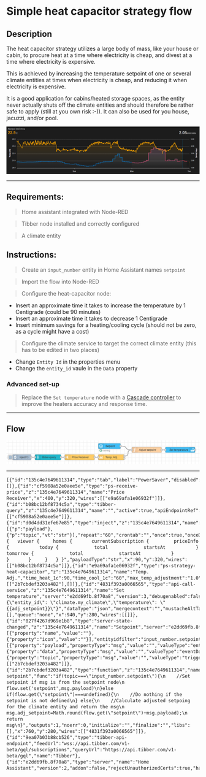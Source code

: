 # Simple heat capacitor strategy flow 

## Description
The heat capacitor strategy utilizes a large body of mass, like your house or cabin, to procure heat at a time where electricity is cheap, and divest at a time where electricity is expensive.

This is achieved by increasing the temperature setpoint of one or several climate entities at times when electricity is cheap, and reducing it when electricity is expensive.

It is a good application for cabins/heated storage spaces, as the entity never actually shuts off the climate entities and should therefore be rather safe to apply (still at you own risk :-)). It can also be used for you house, jacuzzi, and/or pool.

![Temperature profile vs. cost](../images/heat-capacitor-temperatureVsPrice.png)

---
## Requirements:
> Home assistant integrated with Node-RED

> Tibber node installed and correctly configured

> A climate entity

## Instructions:
> Create an `input_number` entity in Home Assistant names `setpoint`

> Import the flow into Node-RED

> Configure the heat-capacitor node:
  - Insert an approximate time it takes to increase the temperature by 1 Centigrade (could be 90 minutes)
  - Insert an approximate time it takes to decrease 1 Centigrade
  - Insert minimum savings for a heating/cooling cycle (should not be zero, as a cycle might have a cost)
> Configure the climate service to target the correct climate entity (this has to be edited in two places)
  - Change `Entity Id` in the properties menu
  - Change the `entity_id` vaule in the `Data` property

### Advanced set-up
> Replace the `Set temperature` node with a [Cascade controller](./example-cascade-temperature-controller.md) to improve the heaters accuracy and response time.

---
## Flow

![Simple example with Tibber](../images/node-ps-strategy-heat-capacitor-simple-flow-example.png)

---


```json:no-line-numbers
[{"id":"135c4e7649611314","type":"tab","label":"PowerSaver","disabled":false,"info":"","env":[]},{"id":"cf5908a52e0aee5e","type":"ps-receive-price","z":"135c4e7649611314","name":"Price Receiver","x":400,"y":320,"wires":[["e9a69afa1e06932f"]]},{"id":"b08bc12bf8734c5a","type":"tibber-query","z":"135c4e7649611314","name":"","active":true,"apiEndpointRef":"9ea07b03b88cb526","x":230,"y":320,"wires":[["cf5908a52e0aee5e"]]},{"id":"d0d4dd31efe67e85","type":"inject","z":"135c4e7649611314","name":"","props":[{"p":"payload"},{"p":"topic","vt":"str"}],"repeat":"60","crontab":"","once":true,"onceDelay":"1","topic":"","payload":"{   viewer {     homes {       currentSubscription {         priceInfo {           today {             total             startsAt           }           tomorrow {             total             startsAt           }         }       }     }   } }","payloadType":"str","x":90,"y":320,"wires":[["b08bc12bf8734c5a"]]},{"id":"e9a69afa1e06932f","type":"ps-strategy-heat-capacitor","z":"135c4e7649611314","name":"Temp. Adj.","time_heat_1c":90,"time_cool_1c":"60","max_temp_adjustment":"1.0","min_saving_NOK_kWh":"0.07","x":570,"y":320,"wires":[["2b7cbdef3203a482"],[]]},{"id":"4831f393a0066565","type":"api-call-service","z":"135c4e7649611314","name":"Set temperature","server":"e2dd69fb.8f70a8","version":3,"debugenabled":false,"service_domain":"climate","service":"set_temperature","entityId":"climate.my_climate","data":"{\"entity_id\": \"climate.my_climate\",\"temperature\": \"{{adj_setpoint}}\"}","dataType":"json","mergecontext":"","mustacheAltTags":false,"outputProperties":[],"queue":"none","x":940,"y":280,"wires":[[]]},{"id":"027f4267d969e1b8","type":"server-state-changed","z":"135c4e7649611314","name":"Setpoint","server":"e2dd69fb.8f70a8","version":3,"exposeToHomeAssistant":false,"haConfig":[{"property":"name","value":""},{"property":"icon","value":""}],"entityidfilter":"input_number.setpoint","entityidfiltertype":"exact","outputinitially":true,"state_type":"num","haltifstate":"","halt_if_type":"str","halt_if_compare":"is","outputs":1,"output_only_on_state_change":false,"for":0,"forType":"num","forUnits":"minutes","ignorePrevStateNull":false,"ignorePrevStateUnknown":false,"ignorePrevStateUnavailable":false,"ignoreCurrentStateUnknown":true,"ignoreCurrentStateUnavailable":true,"outputProperties":[{"property":"payload","propertyType":"msg","value":"","valueType":"entityState"},{"property":"data","propertyType":"msg","value":"","valueType":"eventData"},{"property":"topic","propertyType":"msg","value":"","valueType":"triggerId"}],"x":560,"y":260,"wires":[["2b7cbdef3203a482"]]},{"id":"2b7cbdef3203a482","type":"function","z":"135c4e7649611314","name":"Adjust setpoint","func":"if(topic===\"input_number.setpoint\"){\n    //Set setpoint if msg is from the setpoint node\n    flow.set('setpoint',msg.payload)\n}else if(flow.get(\"setpoint\")===undefined){\n    //Do nothing if the setpoint is not defined\n} else{\n    //Calculate adjusted setpoing for the climate entity and return the msg\n    msg.adj_setpoint=Math.round(flow.get(\"setpoint\")+msg.payload);\n    return msg\n}","outputs":1,"noerr":0,"initialize":"","finalize":"","libs":[],"x":760,"y":280,"wires":[["4831f393a0066565"]]},{"id":"9ea07b03b88cb526","type":"tibber-api-endpoint","feedUrl":"wss://api.tibber.com/v1-beta/gql/subscriptions","queryUrl":"https://api.tibber.com/v1-beta/gql","name":"Tibber"},{"id":"e2dd69fb.8f70a8","type":"server","name":"Home Assistant","version":2,"addon":false,"rejectUnauthorizedCerts":true,"ha_boolean":"y|yes|true|on|home|open","connectionDelay":false,"cacheJson":true,"heartbeat":false,"heartbeatInterval":30}]